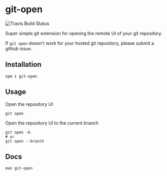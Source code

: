 # git-open
![Travis Build Status](https://travis-ci.org/beardyman/git-open.svg?branch=master)

Super simple git extension for opening the remote UI of your git repository.

If `git open` doesn't work for your hosted git repository, please submit a github issue.

## Installation
```shell script
npm i git-open
```

## Usage
Open the repository UI
```shell script
git open
```

Open the repository UI to the current branch
```shell script
git open -b
# or
git open --branch
```

## Docs
```shell script
man git-open
```